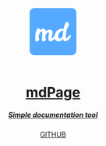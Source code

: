 <center>
<a href="/">
<img src="static/android-chrome-192x192.png" width="96" height="96">

<br>
<br>

# mdPage

##### Simple documentation tool
</a>

<a class="button button-outline" href="https://github.com/bojand/mdpage">GITHUB</a>
</center>